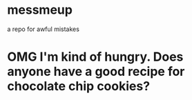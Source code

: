 # messmeup
a repo for awful mistakes

# OMG I'm kind of hungry. Does anyone have a good recipe for chocolate chip cookies?
